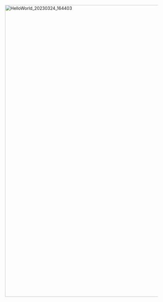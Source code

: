 <img width="960" alt="HelloWorld_20230324_164403" src="https://github.com/KozarJoanna/my-projects/assets/138369849/dbba1838-9bc6-47c2-9683-a7b9dff9908c">
